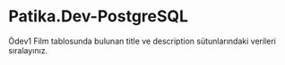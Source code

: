 # Patika.Dev-PostgreSQL
Ödev1
Film tablosunda bulunan title ve description sütunlarındaki verileri sıralayınız.
